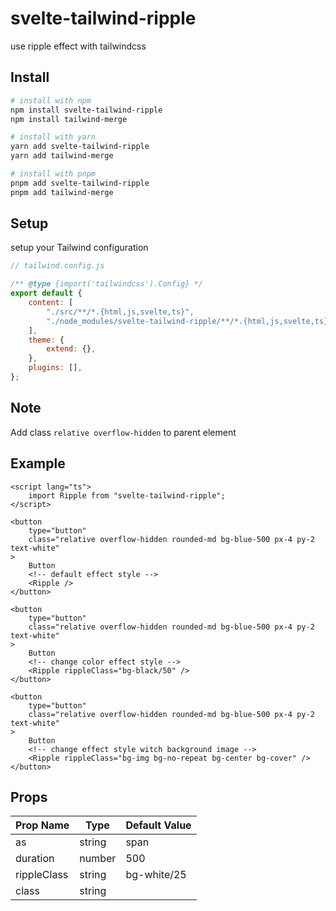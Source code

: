 # svelte-tailwind-ripple

use ripple effect with tailwindcss

## Install

```bash
# install with npm
npm install svelte-tailwind-ripple
npm install tailwind-merge

# install with yarn
yarn add svelte-tailwind-ripple
yarn add tailwind-merge

# install with pnpm
pnpm add svelte-tailwind-ripple
pnpm add tailwind-merge
```

## Setup

setup your Tailwind configuration

```js
// tailwind.config.js

/** @type {import('tailwindcss').Config} */
export default {
	content: [
		"./src/**/*.{html,js,svelte,ts}",
		"./node_modules/svelte-tailwind-ripple/**/*.{html,js,svelte,ts}",
	],
	theme: {
		extend: {},
	},
	plugins: [],
};
```

## Note

Add class `relative overflow-hidden` to parent element

## Example

```svelte
<script lang="ts">
	import Ripple from "svelte-tailwind-ripple";
</script>

<button
	type="button"
	class="relative overflow-hidden rounded-md bg-blue-500 px-4 py-2 text-white"
>
	Button
	<!-- default effect style -->
	<Ripple />
</button>

<button
	type="button"
	class="relative overflow-hidden rounded-md bg-blue-500 px-4 py-2 text-white"
>
	Button
	<!-- change color effect style -->
	<Ripple rippleClass="bg-black/50" />
</button>

<button
	type="button"
	class="relative overflow-hidden rounded-md bg-blue-500 px-4 py-2 text-white"
>
	Button
	<!-- change effect style witch background image -->
	<Ripple rippleClass="bg-img bg-no-repeat bg-center bg-cover" />
</button>
```

## Props

| Prop Name   | Type   | Default Value |
| ----------- | ------ | ------------- |
| as          | string | span          |
| duration    | number | 500           |
| rippleClass | string | bg-white/25   |
| class       | string |               |

